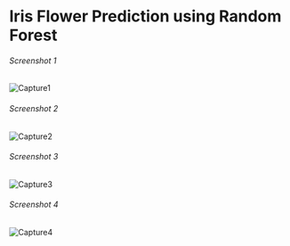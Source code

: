 # Iris Flower Prediction using Random Forest

###### Screenshot 1
![Capture1](https://user-images.githubusercontent.com/58501537/216952493-95ad98fb-8779-4914-b72b-3f20246b6191.PNG)

###### Screenshot 2
![Capture2](https://user-images.githubusercontent.com/58501537/216952516-ca763aab-2780-436d-a0fa-b06e867b1923.PNG)

###### Screenshot 3
![Capture3](https://user-images.githubusercontent.com/58501537/216952537-4df713ec-ecd5-4c02-bad0-6f9de1449c52.PNG)

###### Screenshot 4
![Capture4](https://user-images.githubusercontent.com/58501537/216952565-c59ec183-f37c-4724-9371-8733380faa25.PNG)

